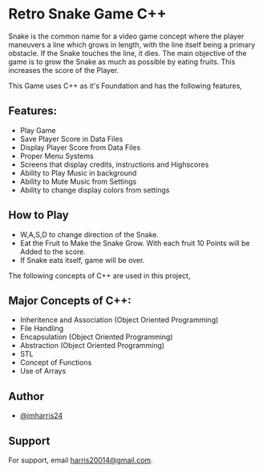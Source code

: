 
# Retro Snake Game C++

Snake is the common name for a video game concept where the player 
maneuvers a line which grows in length, with the line itself being 
a primary obstacle. If the Snake touches the line, it dies. The main
objective of the game is to grow the Snake as much as possible by eating
fruits. This increases the score of the Player.

This Game uses C++ as it's Foundation and has the following features,
## Features:

- Play Game
- Save Player Score in Data Files
- Display Player Score from Data Files
- Proper Menu Systems
- Screens that display credits, instructions and Highscores
- Ability to Play Music in background
- Ability to Mute Music from Settings
- Ability to change display colors from settings
## How to Play

 - W,A,S,D to change direction of the Snake.
 - Eat the Fruit to Make the Snake Grow. With each fruit 10 Points will
   be Added to the score.
 - If Snake eats itself, game will be over.


The following concepts of C++ are used in this project,
## Major Concepts of C++:

- Inheritence and Association (Object Oriented Programming)
- File Handling 
- Encapsulation (Object Oriented Programming)
- Abstraction (Object Oriented Programming)
- STL
- Concept of Functions
- Use of Arrays

## Author

- [@imharris24](https://www.github.com/imharris24)

  
## Support

For support, email harris20014@gmail.com.

  
  